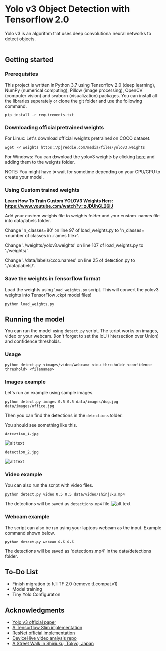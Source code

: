 # Yolo v3 Object Detection with Tensorflow 2.0
Yolo v3 is an algorithm that uses deep convolutional neural networks to detect objects. <br> <br>

## Getting started

### Prerequisites
This project is written in Python 3.7 using Tensorflow 2.0 (deep learning), NumPy (numerical computing), Pillow (image processing), OpenCV (computer vision) and seaborn (visualization) packages.
You can install all the libraries seperately or clone the git folder and use the following command.

```
pip install -r requirements.txt
```

### Downloading official pretrained weights
For Linux: Let's download official weights pretrained on COCO dataset. 

```
wget -P weights https://pjreddie.com/media/files/yolov3.weights
```
For Windows:
You can download the yolov3 weights by clicking [here](https://pjreddie.com/media/files/yolov3.weights) and adding them to the weights folder.

NOTE: You might have to wait for sometime depending on your CPU/GPU to create your model.

### Using Custom trained weights
<strong> Learn How To Train Custom YOLOV3 Weights Here: https://www.youtube.com/watch?v=zJDUhGL26iU </strong>

Add your custom weights file to weights folder and your custom .names file into data/labels folder.

Change 'n_classes=80' on line 97 of load_weights.py to 'n_classes=<number of classes in .names file>'.

Change './weights/yolov3.weights' on line 107 of load_weights.py to './weights/<custom weights file>'.

Change './data/labels/coco.names' on line 25 of detection.py to './data/labels/<custom names files>'.
  
### Save the weights in Tensorflow format
Load the weights using `load_weights.py` script. This will convert the yolov3 weights into TensorFlow .ckpt model files!

```
python load_weights.py
```

## Running the model
You can run the model using `detect.py` script. The script works on images, video or your webcam. Don't forget to set the IoU (Intersection over Union) and confidence thresholds.
### Usage
```
python detect.py <images/video/webcam> <iou threshold> <confidence threshold> <filenames>
```
### Images example
Let's run an example using sample images.
```
python detect.py images 0.5 0.5 data/images/dog.jpg data/images/office.jpg
```
Then you can find the detections in the `detections` folder.
<br>

You should see something like this.
```
detection_1.jpg
```
![alt text](https://github.com/heartkilla/yolo-v3/blob/master/data/detection_examples/detection_1.jpg)
```
detection_2.jpg
```
![alt text](https://github.com/heartkilla/yolo-v3/blob/master/data/detection_examples/detection_2.jpg)
### Video example
You can also run the script with video files.
```
python detect.py video 0.5 0.5 data/video/shinjuku.mp4
```
The detections will be saved as `detections.mp4` file.
![alt text](https://github.com/heartkilla/yolo-v3/blob/master/data/detection_examples/detections.gif)
### Webcam example
The script can also be ran using your laptops webcam as the input. Example command shown below.
```
python detect.py webcam 0.5 0.5
```
The detections will be saved as 'detections.mp4' in the data/detections folder.

## To-Do List
* Finish migration to full TF 2.0 (remove tf.compat.v1)
* Model training
* Tiny Yolo Configuration

## Acknowledgments
* [Yolo v3 official paper](https://arxiv.org/abs/1804.02767)
* [A Tensorflow Slim implementation](https://github.com/mystic123/tensorflow-yolo-v3)
* [ResNet official implementation](https://github.com/tensorflow/models/tree/master/official/resnet)
* [DeviceHive video analysis repo](https://github.com/devicehive/devicehive-video-analysis)
* [A Street Walk in Shinjuku, Tokyo, Japan](https://www.youtube.com/watch?v=kZ7caIK4RXI)
